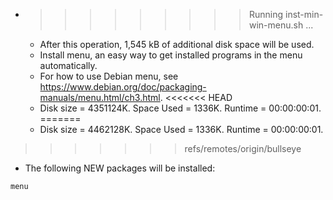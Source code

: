 * >>>>>>>>> Running inst-min-win-menu.sh ...
  * After this operation, 1,545 kB of additional disk space will be used.
  * Install menu, an easy way to get installed programs in the menu automatically.
  * For how to use Debian menu, see https://www.debian.org/doc/packaging-manuals/menu.html/ch3.html.
<<<<<<< HEAD
  * Disk size = 4351124K. Space Used = 1336K. Runtime = 00:00:00:01.
=======
  * Disk size = 4462128K. Space Used = 1336K. Runtime = 00:00:00:01.
>>>>>>> refs/remotes/origin/bullseye
  * The following NEW packages will be installed:
  ```bash
menu
  ```
